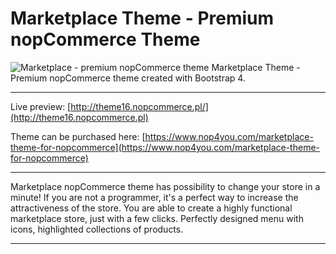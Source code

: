 # Marketplace Theme - Premium nopCommerce Theme #
![Marketplace - premium nopCommerce theme](https://www.nop4you.com/images/uploaded/themes/marketplace.jpeg)
Marketplace Theme - Premium nopCommerce theme created with Bootstrap 4. 

---

Live preview: [http://theme16.nopcommerce.pl/](http://theme16.nopcommerce.pl)

Theme can be purchased here: [https://www.nop4you.com/marketplace-theme-for-nopcommerce](https://www.nop4you.com/marketplace-theme-for-nopcommerce)

---

Marketplace nopCommerce theme has possibility to change your store in a minute! If you are not a programmer, it's a perfect way to increase the attractiveness of the store. You are able to create a highly functional marketplace store, just with a few clicks. Perfectly designed menu with icons, highlighted collections of products.

---

